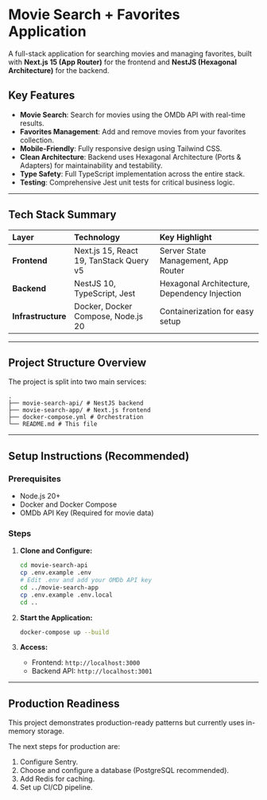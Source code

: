 # Movie Search + Favorites Application

A full-stack application for searching movies and managing favorites, built with **Next.js 15 (App Router)** for the frontend and **NestJS (Hexagonal Architecture)** for the backend.

## Key Features

- **Movie Search**: Search for movies using the OMDb API with real-time results.
- **Favorites Management**: Add and remove movies from your favorites collection.
- **Mobile-Friendly**: Fully responsive design using Tailwind CSS.
- **Clean Architecture**: Backend uses Hexagonal Architecture (Ports & Adapters) for maintainability and testability.
- **Type Safety**: Full TypeScript implementation across the entire stack.
- **Testing**: Comprehensive Jest unit tests for critical business logic.

---

## Tech Stack Summary

| Layer | Technology | Key Highlight |
| :--- | :--- | :--- |
| **Frontend** | Next.js 15, React 19, TanStack Query v5 | Server State Management, App Router |
| **Backend** | NestJS 10, TypeScript, Jest | Hexagonal Architecture, Dependency Injection |
| **Infrastructure** | Docker, Docker Compose, Node.js 20 | Containerization for easy setup |

---

## Project Structure Overview

The project is split into two main services:

```
. 
├── movie-search-api/ # NestJS backend 
├── movie-search-app/ # Next.js frontend 
├── docker-compose.yml # Orchestration 
└── README.md # This file
```

---

## Setup Instructions (Recommended)

### Prerequisites
- Node.js 20+
- Docker and Docker Compose
- OMDb API Key (Required for movie data)

### Steps

1.  **Clone and Configure:**
    ```bash
    cd movie-search-api
    cp .env.example .env
    # Edit .env and add your OMDb API key
    cd ../movie-search-app
    cp .env.example .env.local
    cd ..
    ```

2.  **Start the Application:**
    ```bash
    docker-compose up --build
    ```

3.  **Access:**
    - Frontend: `http://localhost:3000`
    - Backend API: `http://localhost:3001`

---

## Production Readiness

This project demonstrates production-ready patterns but currently uses in-memory storage.

The next steps for production are:
1.  Configure Sentry.
2.  Choose and configure a database (PostgreSQL recommended).
3.  Add Redis for caching.
4.  Set up CI/CD pipeline.